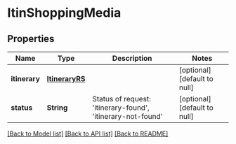 # ItinShoppingMedia
## Properties

| Name | Type | Description | Notes |
|------------ | ------------- | ------------- | -------------|
| **itinerary** | [**ItineraryRS**](ItineraryRS.md) |  | [optional] [default to null] |
| **status** | **String** | Status of request: &#39;itinerary-found&#39;, &#39;itinerary-not-found&#39; | [optional] [default to null] |

[[Back to Model list]](../README.md#documentation-for-models) [[Back to API list]](../README.md#documentation-for-api-endpoints) [[Back to README]](../README.md)

